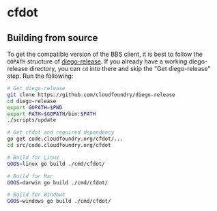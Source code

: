 # cfdot

## Building from source

To get the compatible version of the BBS client, it is best to follow the `GOPATH` structure of [diego-release](code.cloudfoundry.org/diego-release). If you already have a working diego-release directory, you can `cd` into there and skip the "Get diego-release" step. Run the following:

```bash
# Get diego-release
git clone https://github.com/cloudfoundry/diego-release
cd diego-release
export GOPATH=$PWD
export PATH=$GOPATH/bin:$PATH
./scripts/update

# Get cfdot and required dependency
go get code.cloudfoundry.org/cfdot/...
cd src/code.cloudfoundry.org/cfdot

# Build for Linux
GOOS=linux go build ./cmd/cfdot/

# Build for Mac
GOOS=darwin go build ./cmd/cfdot/

# Build for Windows
GOOS=windows go build ./cmd/cfdot/
```
